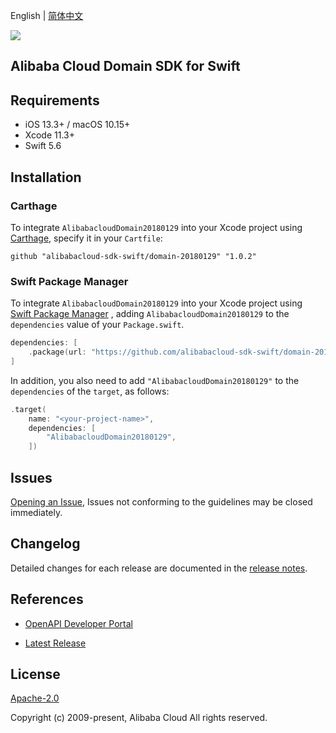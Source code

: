 English | [简体中文](README-CN.md)

![](https://aliyunsdk-pages.alicdn.com/icons/AlibabaCloud.svg)

## Alibaba Cloud Domain SDK for Swift

## Requirements

- iOS 13.3+ / macOS 10.15+
- Xcode 11.3+
- Swift 5.6

## Installation

### Carthage

To integrate `AlibabacloudDomain20180129` into your Xcode project using [Carthage](https://github.com/Carthage/Carthage), specify it in your `Cartfile`:

```ogdl
github "alibabacloud-sdk-swift/domain-20180129" "1.0.2"
```

### Swift Package Manager

To integrate `AlibabacloudDomain20180129` into your Xcode project using [Swift Package Manager](https://swift.org/package-manager/) , adding `AlibabacloudDomain20180129` to the `dependencies` value of your `Package.swift`.

```swift
dependencies: [
    .package(url: "https://github.com/alibabacloud-sdk-swift/domain-20180129.git", from: "1.0.2")
]
```

In addition, you also need to add `"AlibabacloudDomain20180129"` to the `dependencies` of the `target`, as follows:

```swift
.target(
    name: "<your-project-name>",
    dependencies: [
        "AlibabacloudDomain20180129",
    ])
```

## Issues

[Opening an Issue](https://github.com/alibabacloud-sdk-swift/domain-20180129/issues/new), Issues not conforming to the guidelines may be closed immediately.

## Changelog

Detailed changes for each release are documented in the [release notes](./ChangeLog.txt).

## References

* [OpenAPI Developer Portal](https://next.api.alibabacloud.com/home)
- [Latest Release](https://github.com/alibabacloud-sdk-swift/domain-20180129)

## License

[Apache-2.0](http://www.apache.org/licenses/LICENSE-2.0)

Copyright (c) 2009-present, Alibaba Cloud All rights reserved.
